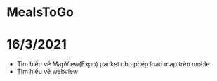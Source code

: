 # MealsToGo

# 16/3/2021

- Tìm hiều về MapView(Expo) packet cho phép load map trên moble
- Tìm hiểu về webview
